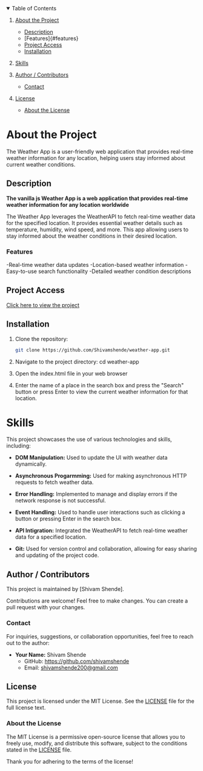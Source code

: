 <details open>
  <summary>Table of Contents</summary>

1. [About the Project](#about-the-project)
   - [Description](#description)
   - [Features]{#features}
   - [Project Access](#project-access)
   - [Installation](#installation)

4. [Skills](#skills)

5. [Author / Contributors](#author--contributors)
   - [Contact](#contact)

6. [License](#license)
   - [About the License](#about-the-license)
</details>

# About the Project

The Weather App is a user-friendly web application that provides real-time weather information for any location, helping users stay informed about current weather conditions.

## Description

**The vanilla js Weather App is a web application that provides real-time weather information for any location worldwide**

The Weather App leverages the WeatherAPI to fetch real-time weather data for the specified location. It provides essential weather details such as temperature, humidity, wind speed, and more. This app allowing users to stay informed about the weather conditions in their desired location.

### Features

-Real-time weather data updates
-Location-based weather information
-Easy-to-use search functionality
-Detailed weather condition descriptions

## Project Access

[Click here to view the project](https://shivamshende.github.io/weather-app/)

## Installation

1. Clone the repository:
   ```sh
   git clone https://github.com/Shivamshende/weather-app.git

2. Navigate to the project directory:
   cd weather-app

3. Open the index.html file in your web browser

3. Enter the name of a place in the search box and press the "Search" button or press Enter to view the current weather information for that location.

# Skills

This project showcases the use of various technologies and skills, including:

- **DOM Manipulation:** Used to update the UI with weather data dynamically.

- **Asynchronous Progarmming:** Used for making asynchronous HTTP requests to fetch weather data.

- **Error Handling:** Implemented to manage and display errors if the network response is not successful.

- **Event Handling:** Used to handle user interactions such as clicking a button or pressing Enter in the search box.

- **API Intigration:**  Integrated the WeatherAPI to fetch real-time weather data for a specified location.

- **Git:** Used for version control and collaboration, allowing for easy sharing and updating of the project code.

## Author / Contributors

This project is maintained by [Shivam Shende].

Contributions are welcome! Feel free to make changes. You can create a pull request with your changes.

### Contact

For inquiries, suggestions, or collaboration opportunities, feel free to reach out to the author:

- **Your Name:** Shivam Shende
  - GitHub: https://github.com/shivamshende
  - Email: shivamshende200@gmail.com

## License

This project is licensed under the MIT License. See the [LICENSE](LICENSE) file for the full license text.

### About the License

The MIT License is a permissive open-source license that allows you to freely use, modify, and distribute this software, subject to the conditions stated in the [LICENSE](LICENSE) file.

Thank you for adhering to the terms of the license!